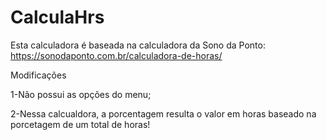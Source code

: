 # CalculaHrs

Esta calculadora é baseada na calculadora da Sono da Ponto: https://sonodaponto.com.br/calculadora-de-horas/

Modificações

1-Não possui as opções do menu;

2-Nessa calcualdora, a porcentagem resulta o valor em horas baseado na porcetagem de um total de horas!


